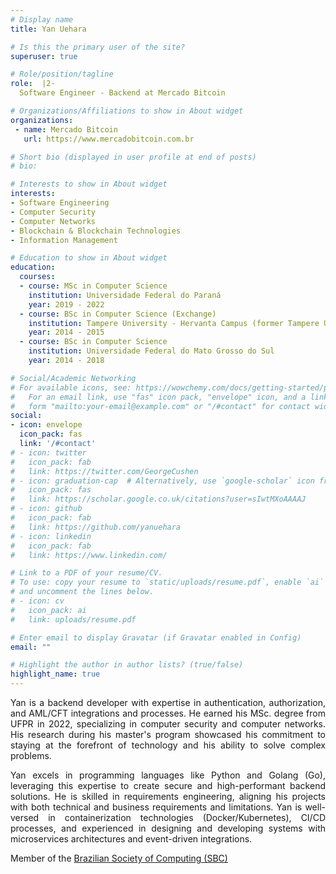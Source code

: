 ```yaml
---
# Display name
title: Yan Uehara

# Is this the primary user of the site?
superuser: true

# Role/position/tagline
role:  |2-
  Software Engineer - Backend at Mercado Bitcoin

# Organizations/Affiliations to show in About widget
organizations:
 - name: Mercado Bitcoin
   url: https://www.mercadobitcoin.com.br

# Short bio (displayed in user profile at end of posts)
# bio: 

# Interests to show in About widget
interests:
- Software Engineering
- Computer Security
- Computer Networks
- Blockchain & Blockchain Technologies
- Information Management

# Education to show in About widget
education:
  courses:
  - course: MSc in Computer Science
    institution: Universidade Federal do Paraná
    year: 2019 - 2022
  - course: BSc in Computer Science (Exchange)
    institution: Tampere University - Hervanta Campus (former Tampere University of Technology)
    year: 2014 - 2015
  - course: BSc in Computer Science
    institution: Universidade Federal do Mato Grosso do Sul
    year: 2014 - 2018

# Social/Academic Networking
# For available icons, see: https://wowchemy.com/docs/getting-started/page-builder/#icons
#   For an email link, use "fas" icon pack, "envelope" icon, and a link in the
#   form "mailto:your-email@example.com" or "/#contact" for contact widget.
social:
- icon: envelope
  icon_pack: fas
  link: '/#contact'
# - icon: twitter
#   icon_pack: fab
#   link: https://twitter.com/GeorgeCushen
# - icon: graduation-cap  # Alternatively, use `google-scholar` icon from `ai` icon pack
#   icon_pack: fas
#   link: https://scholar.google.co.uk/citations?user=sIwtMXoAAAAJ
# - icon: github
#   icon_pack: fab
#   link: https://github.com/yanuehara
# - icon: linkedin
#   icon_pack: fab
#   link: https://www.linkedin.com/

# Link to a PDF of your resume/CV.
# To use: copy your resume to `static/uploads/resume.pdf`, enable `ai` icons in `params.toml`, 
# and uncomment the lines below.
# - icon: cv
#   icon_pack: ai
#   link: uploads/resume.pdf

# Enter email to display Gravatar (if Gravatar enabled in Config)
email: ""

# Highlight the author in author lists? (true/false)
highlight_name: true
---
```


<div align="justify">

Yan is a backend developer with expertise in authentication, authorization, and AML/CFT integrations and processes. He earned his MSc. degree from UFPR in 2022, specializing in computer security and computer networks. His research during his master's program showcased his commitment to staying at the forefront of technology and his ability to solve complex problems.

Yan excels in programming languages like Python and Golang (Go), leveraging this expertise to create secure and high-performant backend solutions. He is skilled in requirements engineering, aligning his projects with both technical and business requirements and limitations. Yan is well-versed in containerization technologies (Docker/Kubernetes), CI/CD processes, and experienced in designing and developing systems with microservices architectures and event-driven integrations.

Member of the [Brazilian Society of Computing (SBC)](https://www.sbc.org.br/)
</div>

